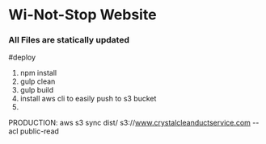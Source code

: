 # Wi-Not-Stop Website

### All Files are statically updated

#deploy

1. npm install
2. gulp clean
3. gulp build
4. install aws cli to easily push to s3 bucket
5.
PRODUCTION: aws s3 sync dist/ s3://www.crystalcleanductservice.com --acl public-read
